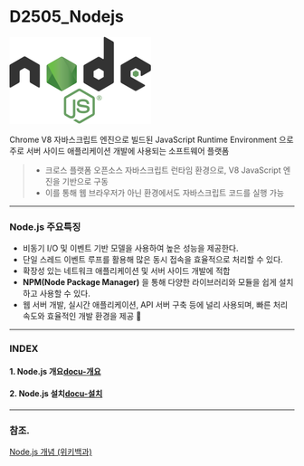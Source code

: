 # D2505_Nodejs

<img src="./images/nodejs_logo.png">

Chrome V8 자바스크립트 엔진으로 빌드된 JavaScript Runtime Environment 으로 주로 서버 사이드 애플리케이션 개발에 사용되는 소프트웨어 플랫폼
> - 크로스 플랫폼 오픈소스 자바스크립트 런타임 환경으로, V8 JavaScript 엔진을 기반으로 구동
> - 이를 통해 웹 브라우저가 아닌 환경에서도 자바스크립트 코드를 실행 가능


---
### Node.js 주요특징
- 비동기 I/O 및 이벤트 기반 모델을 사용하여 높은 성능을 제공한다.
- 단일 스레드 이벤트 루프를 활용해 많은 동시 접속을 효율적으로 처리할 수 있다.
- 확장성 있는 네트워크 애플리케이션 및 서버 사이드 개발에 적합
- **NPM(Node Package Manager)** 을 통해 다양한 라이브러리와 모듈을 쉽게 설치하고 사용할 수 있다.
- 웹 서버 개발, 실시간 애플리케이션, API 서버 구축 등에 널리 사용되며, 빠른 처리 속도와 효율적인 개발 환경을 제공 🚀

---
### INDEX
#### 1. Node.js 개요[docu-개요]
#### 2. Node.js 설치[docu-설치]



---
### 참조. 

[Node.js 개념 (위키백과)](wiki_nodejs.md)

[docu-개요]: ./docu/s01_intro.md
[docu-설치]: ./docu/s02_install.md

